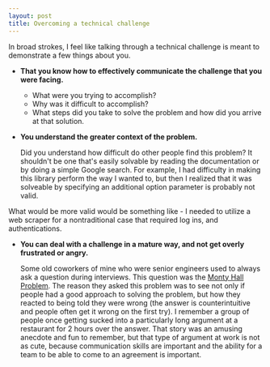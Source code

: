 ```yaml
---
layout: post
title: Overcoming a technical challenge
---
```


In broad strokes, I feel like talking through a technical challenge is meant to demonstrate a few things about you.

* __That you know how to effectively communicate the challenge that you were facing.__ 

  * What were you trying to accomplish?
  * Why was it difficult to accomplish? 
  * What steps did you take to solve the problem and how did you arrive at that solution.

* __You understand the greater context of the problem.__ 

   Did you understand how difficult do other people find this problem? It shouldn't be one that's easily solvable by reading the documentation or by doing a simple Google search. For example, I had difficulty in making this library perform the way I wanted to, but then I realized that it was solveable by specifying an additional option parameter is probably not valid.
   <!--break-->
What would be more valid would be something like - I needed to utilize a web scraper for a nontraditional case that required log ins, and authentications. 


* __You can deal with a challenge in a mature way, and not get overly frustrated or angry.__

   Some old coworkers of mine who were senior engineers used to always ask a question during interviews. This question was the  [Monty Hall Problem](https://en.wikipedia.org/wiki/Monty_Hall_problem "Monty Hall Problem"). The reason they asked this problem was to see not only if people had a good approach to solving the problem, but how they reacted to being told they were wrong (the answer is counterintuitive and people often get it wrong on the first try). I remember a group of people once getting sucked into a particularly long argument at a restaurant for 2 hours over the answer. That story was an amusing anecdote and fun to remember, but that type of argument at work is not as cute, because communication skills are important and the ability for a team to be able to come to an agreement is important.  
